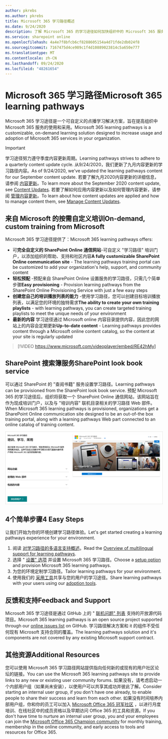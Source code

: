 ```yaml
---
author: pkrebs
ms.author: pkrebs
title: Microsoft 365 学习路径概述
ms.date: 9/24/2020
description: 了解 Microsoft 365 的学习途径如何加快组织中的 Microsoft 365 服务的使用和采用。 学习途径包括自定义 SharePoint Online web 部件和可轻松预配到 Microsoft 365 租户的新式 SharePoint Online 通信培训网站。
ms.service: sharepoint online
ms.openlocfilehash: 4a4e7f8bfcb6cf8288605154a4d71fde2db024f8
ms.sourcegitcommit: 7167475d4ce989c1f4d10889023814c5a650e777
ms.translationtype: MT
ms.contentlocale: zh-CN
ms.lasthandoff: 09/24/2020
ms.locfileid: "48261654"
---
```

# <a name="microsoft-365-learning-pathways"></a><span data-ttu-id="18b74-104">Microsoft 365 学习路径</span><span class="sxs-lookup"><span data-stu-id="18b74-104">Microsoft 365 learning pathways</span></span> 
<span data-ttu-id="18b74-105">Microsoft 365 学习途径是一个可自定义的点播学习解决方案，旨在提高组织中 Microsoft 365 服务的使用和采用。</span><span class="sxs-lookup"><span data-stu-id="18b74-105">Microsoft 365 learning pathways is a customizable, on-demand learning solution designed to increase usage and adoption of Microsoft 365 services in your organization.</span></span>    

> [!IMPORTANT]
> <span data-ttu-id="18b74-106">学习途径努力遵守季度内容更新周期。</span><span class="sxs-lookup"><span data-stu-id="18b74-106">Learning pathways strives to adhere to a quarterly content update cycle.</span></span> <span data-ttu-id="18b74-107">从9/24/2020，我们更新了九月内容更新的学习路径内容。</span><span class="sxs-lookup"><span data-stu-id="18b74-107">As of 9/24/2020, we've updated the learning pathways content for our September content update.</span></span> <span data-ttu-id="18b74-108">若要了解九月2020内容更新的详细信息，请参阅 [内容更新](custom_contentupdates.md)。</span><span class="sxs-lookup"><span data-stu-id="18b74-108">To learn more about the September 2020 content update, see [Content Updates](custom_contentupdates.md).</span></span> <span data-ttu-id="18b74-109">若要了解如何应用内容更新以及如何管理内容更新，请参阅 [管理内容更新](custom_contentupdatesmanage.md)。</span><span class="sxs-lookup"><span data-stu-id="18b74-109">To learn about how content updates are applied and how to manage content them, see [Manage Content Updates](custom_contentupdatesmanage.md).</span></span>  

## <a name="on-demand-custom-training-from-microsoft"></a><span data-ttu-id="18b74-110">来自 Microsoft 的按需自定义培训</span><span class="sxs-lookup"><span data-stu-id="18b74-110">On-demand, custom training from Microsoft</span></span>

<span data-ttu-id="18b74-111">Microsoft 365 学习途径提供了：</span><span class="sxs-lookup"><span data-stu-id="18b74-111">Microsoft 365 learning pathways offers:</span></span>

- <span data-ttu-id="18b74-112">可**完全自定义的 SharePoint Online 通信网站**-可自定义 "学习路径" 培训门户，以添加组织的帮助、支持和社区内容</span><span class="sxs-lookup"><span data-stu-id="18b74-112">**A fully customizable SharePoint Online communication site** - The learning pathways training portal can be customized to add your organization's help, support, and community content</span></span>
- <span data-ttu-id="18b74-113">**轻松预配** -预配来自 SharePoint Online 设置服务的学习路径，只需几个简单步骤</span><span class="sxs-lookup"><span data-stu-id="18b74-113">**Easy provisioning** - Provision learning pathways from the SharePoint Online Provisioning Service with just a few easy steps</span></span>
- <span data-ttu-id="18b74-114">**创建您自己的培训播放列表的能力** -使用学习路径，您可以创建目标培训播放列表，以满足您的环境的独特需求</span><span class="sxs-lookup"><span data-stu-id="18b74-114">**The ability to create your own training playlists** - with learning pathways, you can create targeted training playlists to meet the unique needs of your environment</span></span>
- <span data-ttu-id="18b74-115">**最新的内容** 学习途径通过 Microsoft online 内容目录提供内容，因此您的网站上的内容会定期更新</span><span class="sxs-lookup"><span data-stu-id="18b74-115">**Up-to-date content** - Learning pathways provides content through a Microsoft online content catalog, so the content at your site is regularly updated</span></span>

> [!VIDEO https://www.microsoft.com/videoplayer/embed/RE42hMy]

## <a name="sharepoint-look-book-service"></a><span data-ttu-id="18b74-116">SharePoint 搜索簿服务</span><span class="sxs-lookup"><span data-stu-id="18b74-116">SharePoint look book service</span></span>
<span data-ttu-id="18b74-117">可以通过 SharePoint 的 "查阅书籍" 服务设置学习路径。</span><span class="sxs-lookup"><span data-stu-id="18b74-117">Learning pathways can be provisioned from the SharePoint look book service.</span></span> <span data-ttu-id="18b74-118">预配 Microsoft 365 的学习途径后，组织将获取一个 SharePoint Online 通信网站，该网站旨在作为现成培训门户，以及与 "培训内容" 联机目录相关的学习路径 Web 部件。</span><span class="sxs-lookup"><span data-stu-id="18b74-118">When Microsoft 365 learning pathways is provisioned, organizations get a SharePoint Online communication site designed to be an out-of-the box training portal, along with a learning pathways Web part connected to an online catalog of training content.</span></span> 

![SharePoint "查看书籍设置" 页](media/cg-provision.png)

## <a name="4-easy-steps"></a><span data-ttu-id="18b74-120">4个简单步骤</span><span class="sxs-lookup"><span data-stu-id="18b74-120">4 Easy Steps</span></span>
<span data-ttu-id="18b74-121">让我们开始为你的环境创建学习路径体验。</span><span class="sxs-lookup"><span data-stu-id="18b74-121">Let's get started creating a learning pathways experience for your environment.</span></span>
1. <span data-ttu-id="18b74-122">阅读 [对学习路径的多语言支持概述](custom_overview_ml.md)。</span><span class="sxs-lookup"><span data-stu-id="18b74-122">Read the [Overview of multilingual support for learning pathways](custom_overview_ml.md).</span></span> 
2. <span data-ttu-id="18b74-123">选择 " [设置" 选项](custom_setupoptions.md) 并设置 Microsoft 365 学习路径。</span><span class="sxs-lookup"><span data-stu-id="18b74-123">Choose a [setup option](custom_setupoptions.md) and provision Microsoft 365 learning pathways.</span></span>  
3. <span data-ttu-id="18b74-124">为您的环境定制学习路径。</span><span class="sxs-lookup"><span data-stu-id="18b74-124">Tailor learning pathways for your environment.</span></span>
4. <span data-ttu-id="18b74-125">使用我们的 [采用工具](driveadoption.md)共享与您的用户的学习途径。</span><span class="sxs-lookup"><span data-stu-id="18b74-125">Share learning pathways with your users using our [adoption tools](driveadoption.md).</span></span>

## <a name="feedback-and-support"></a><span data-ttu-id="18b74-126">反馈和支持</span><span class="sxs-lookup"><span data-stu-id="18b74-126">Feedback and Support</span></span>

<span data-ttu-id="18b74-127">Microsoft 365 学习途径是通过 GitHub 上的 " [联机问题" 列表](https://aka.ms/CustomLearningHelp) 支持的开放源代码项目。</span><span class="sxs-lookup"><span data-stu-id="18b74-127">Microsoft 365 learning pathways is an open source project supported through our [online issues list](https://aka.ms/CustomLearningHelp) on GitHub.</span></span> <span data-ttu-id="18b74-128">学习路径解决方案和 it 的组件不受任何现有 Microsoft 支持合同的覆盖。</span><span class="sxs-lookup"><span data-stu-id="18b74-128">The learning pathways solution and it's components are not covered by any existing Microsoft support contract.</span></span>  

## <a name="additional-resources"></a><span data-ttu-id="18b74-129">其他资源</span><span class="sxs-lookup"><span data-stu-id="18b74-129">Additional Resources</span></span>
<span data-ttu-id="18b74-130">您可以使用 Microsoft 365 学习路径网站提供指向任何新的或现有的用户社区论坛的链接。</span><span class="sxs-lookup"><span data-stu-id="18b74-130">You can use the Microsoft 365 learning pathways site to provide links to any new or existing user community forums.</span></span> <span data-ttu-id="18b74-131">如果没有，请考虑启动一个内部用户组（如果尚未安装），以使用户可以共享其成功并彼此了解。</span><span class="sxs-lookup"><span data-stu-id="18b74-131">Consider starting an internal user group, if you don't have one already, to enable people to share their success and learn from each other.</span></span>  <span data-ttu-id="18b74-132">如果没有时间培养内部用户组，你和你的员工可以加入 [Microsoft Office 365 冠军社区](https://aka.ms/O365Champions) ，以进行月度培训、在线社区中的成员资格以及早期访问 Office 365 的工具和资源。</span><span class="sxs-lookup"><span data-stu-id="18b74-132">If you don't have time to nurture an internal user group, you and your employees can join the [Microsoft Office 365 Champion community](https://aka.ms/O365Champions) for monthly training, membership in the online community, and early access to tools and resources for Office 365.</span></span>